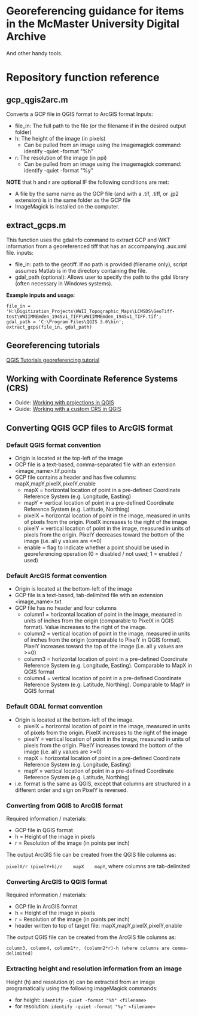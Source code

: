 # Georeferencing guidance for items in the McMaster University Digital Archive
And other handy tools.

# Repository function reference

## gcp_qgis2arc.m
Converts a GCP file in QGIS format to ArcGIS format
Inputs: 
- file_in: The full path to the file (or the filename if in the desired output folder)
- h:   The height of the image (in pixels)
  - Can be pulled from an image using the imagemagick command: identify -quiet -format "%h" <filename>
- r: The resolution of the image (in ppi)
  - Can be pulled from an image using the imagemagick command: identify -quiet -format "%y" <filename>
	
**NOTE** that h and r are optional IF the following conditions are met: 
- A file by the same name as the GCP file (and with a .tif, .tiff, or .jp2 extension) is in the same folder as the GCP file
- ImageMagick is installed on the computer.

## extract_gcps.m
This function uses the gdalinfo command to extract GCP and WKT information from a georeferenced tiff that has an accompanying .aux.xml file. 
inputs: 
- file_in: path to the geotiff. If no path is provided (filename only), script assumes Matlab is in the directory containing the file.
- gdal_path (optional): Allows user to specify the path to the gdal library (often necessary in Windows systems).

**Example inputs and usage:**
```
file_in = 'H:\Digitization_Projects\WWII_Topographic_Maps\LCMSDS\GeoTiff-test\WWIIMMEmden_1945v1_TIFF\WWIIMMEmden_1945v1_TIFF.tif';
gdal_path = 'C:\Program Files\QGIS 3.6\bin';
extract_gcps(file_in, gdal_path)
```

## Georeferencing tutorials 
[QGIS Tutorials georeferencing tutorial](https://www.qgistutorials.com/en/docs/georeferencing_basics.html)

## Working with Coordinate Reference Systems (CRS)
- Guide: [Working with projections in QGIS](https://docs.qgis.org/3.4/en/docs/user_manual/working_with_projections/working_with_projections.html)
- Guide: [Working with a custom CRS in QGIS](https://docs.qgis.org/3.4/en/docs/user_manual/working_with_projections/working_with_projections.html#custom-coordinate-reference-system)

## Converting QGIS GCP files to ArcGIS format
 
### Default QGIS format convention
- Origin is located at the top-left of the image
- GCP file is a text-based, comma-separated file with an extension <image_name>.tif.points
- GCP file contains a header and has five columns: mapX,mapY,pixelX,pixelY,enable
  - mapX = horizontal location of point in a pre-defined Coordinate Reference System (e.g. Longitude, Easting)
  - mapY = vertical location of point in a pre-defined Coordinate Reference System (e.g. Latitude, Northing)
  - pixelX = horizontal location of point in the image, measured in units of pixels from the origin. PixelX increases to the right of the image
  - pixelY = vertical location of point in the image, measured in units of pixels from the origin. PixelY decreases toward the bottom of the image (i.e. all y values are <=0)
  - enable = flag to indicate whether a point should be used in georeferencing operation (0 = disabled / not used; 1 = enabled / used)
  
### Default ArcGIS format convention
- Origin is located at the bottom-left of the image
- GCP file is a text-based, tab-delimited file with an extension <image_name>.txt
- GCP file has no header and four columns
  - column1 = horizontal location of point in the image, measured in units of inches from the origin (comparable to PixelX in QGIS format). Value increases to the right of the image.
  - column2 = vertical location of point in the image, measured in units of inches from the origin (comparable to PixelY in QGIS format). PixelY increases toward the top of the image (i.e. all y values are >=0)
  - column3 = horizontal location of point in a pre-defined Coordinate Reference System (e.g. Longitude, Easting). Comparable to MapX in QGIS format
  - column4 = vertical location of point in a pre-defined Coordinate Reference System (e.g. Latitude, Northing). Comparable to MapY in QGIS format

### Default GDAL format convention
- Origin is located at the bottom-left of the image. 
  - pixelX = horizontal location of point in the image, measured in units of pixels from the origin. PixelX increases to the right of the image
  - pixelY = vertical location of point in the image, measured in units of pixels from the origin. PixelY increases toward the bottom of the image (i.e. all y values are >=0)
  - mapX = horizontal location of point in a pre-defined Coordinate Reference System (e.g. Longitude, Easting)
  - mapY = vertical location of point in a pre-defined Coordinate Reference System (e.g. Latitude, Northing)    
- i.e. format is the same as QGIS, except that columns are structured in a different order and sign on PixelY is reversed.

### Converting from QGIS to ArcGIS format
Required information / materials: 
- GCP file in QGIS format
- h = Height of the image in pixels
- r = Resolution of the image (in points per inch)

The output ArcGIS file can be created from the QGIS file columns as: 

```pixelX/r	(pixelY+h)/r	mapX	mapY```, where columns are tab-delimited

### Converting ArcGIS to QGIS format
Required information / materials: 
- GCP file in ArcGIS format
- h = Height of the image in pixels
- r = Resolution of the image (in points per inch)
- header written to top of target file: mapX,mapY,pixelX,pixelY,enable

The output QGIS file can be created from the ArcGIS file columns as: 

```column3, column4, column1*r, (column2*r)-h (where columns are comma-delimited)```

### Extracting height and resolution information from an image
Height (h) and resolution (r) can be extracted from an image programatically using the following imageMagick commands: 
- for height: ```identify -quiet -format "%h" <filename>```
- for resolution: ```identify -quiet -format "%y" <filename>```